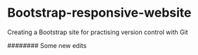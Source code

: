 # Bootstrap-responsive-website
Creating a Bootstrap site for practising version control with Git 


########  Some new edits